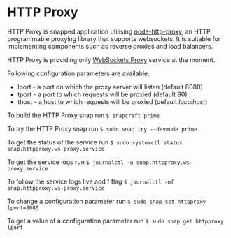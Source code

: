 # HTTP Proxy

HTTP Proxy is snapped application utilising [node-http-proxy](https://github.com/nodejitsu/node-http-proxy), 
an HTTP programmable proxying library that supports websockets. 
It is suitable for implementing components such as reverse proxies 
and load balancers.

HTTP Proxy is providing only [WebSockets Proxy](https://github.com/nodejitsu/node-http-proxy#proxying-websockets) 
service at the moment.

Following configuration parameters are available:
* lport - a port on which the proxy server will listen (default 8080)
* tport - a port to which requests will be proxied (default 80)
* thost - a host to which requests will be proxied (default *localhost*)

To build the HTTP Proxy snap run
`$ snapcraft prime`

To try the HTTP Proxy snap run
`$ sudo snap try --devmode prime`

To get the status of the service run
`$ sudo systemctl status snap.httpproxy.ws-proxy.service`

To get the service logs run
`$ journalctl -u snap.httpproxy.ws-proxy.service`

To follow the service logs live add f flag
`$ journalctl -uf snap.httpproxy.ws-proxy.service`

To change a configuration parameter run
`$ sudo snap set httpproxy lport=8080`

To get a value of a configuration parameter run
`$ sudo snap get httpproxy lport`
